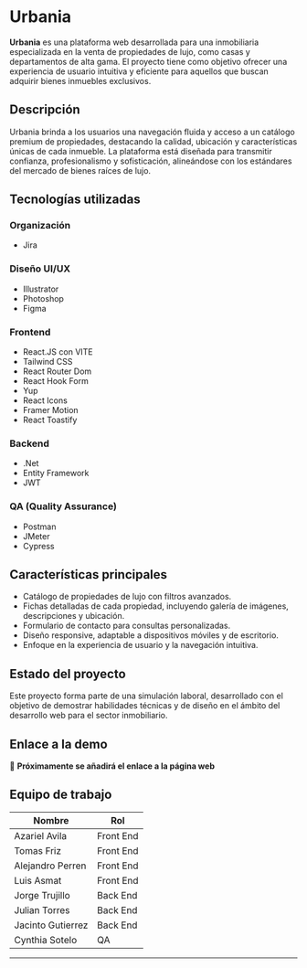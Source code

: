 # Urbania

**Urbania** es una plataforma web desarrollada para una inmobiliaria especializada en la venta de propiedades de lujo, como casas y departamentos de alta gama. El proyecto tiene como objetivo ofrecer una experiencia de usuario intuitiva y eficiente para aquellos que buscan adquirir bienes inmuebles exclusivos.

## Descripción

Urbania brinda a los usuarios una navegación fluida y acceso a un catálogo premium de propiedades, destacando la calidad, ubicación y características únicas de cada inmueble. La plataforma está diseñada para transmitir confianza, profesionalismo y sofisticación, alineándose con los estándares del mercado de bienes raíces de lujo.

## Tecnologías utilizadas

### Organización
- Jira

### Diseño UI/UX
- Illustrator
- Photoshop
- Figma

### Frontend
- React.JS con VITE
- Tailwind CSS
- React Router Dom
- React Hook Form
- Yup
- React Icons
- Framer Motion
- React Toastify

### Backend
- .Net
- Entity Framework
- JWT

### QA (Quality Assurance)
- Postman
- JMeter
- Cypress

## Características principales

- Catálogo de propiedades de lujo con filtros avanzados.
- Fichas detalladas de cada propiedad, incluyendo galería de imágenes, descripciones y ubicación.
- Formulario de contacto para consultas personalizadas.
- Diseño responsive, adaptable a dispositivos móviles y de escritorio.
- Enfoque en la experiencia de usuario y la navegación intuitiva.

## Estado del proyecto

Este proyecto forma parte de una simulación laboral, desarrollado con el objetivo de demostrar habilidades técnicas y de diseño en el ámbito del desarrollo web para el sector inmobiliario.

## Enlace a la demo

🔗 **Próximamente se añadirá el enlace a la página web**

## Equipo de trabajo

| Nombre              | Rol          |
|---------------------|--------------|
| Azariel Avila       | Front End    |
| Tomas Friz          | Front End    |
| Alejandro Perren    | Front End    |
| Luis Asmat          | Front End    |
| Jorge Trujillo      | Back End     |
| Julian Torres       | Back End     |
| Jacinto Gutierrez   | Back End     |
| Cynthia Sotelo      | QA           |

---
